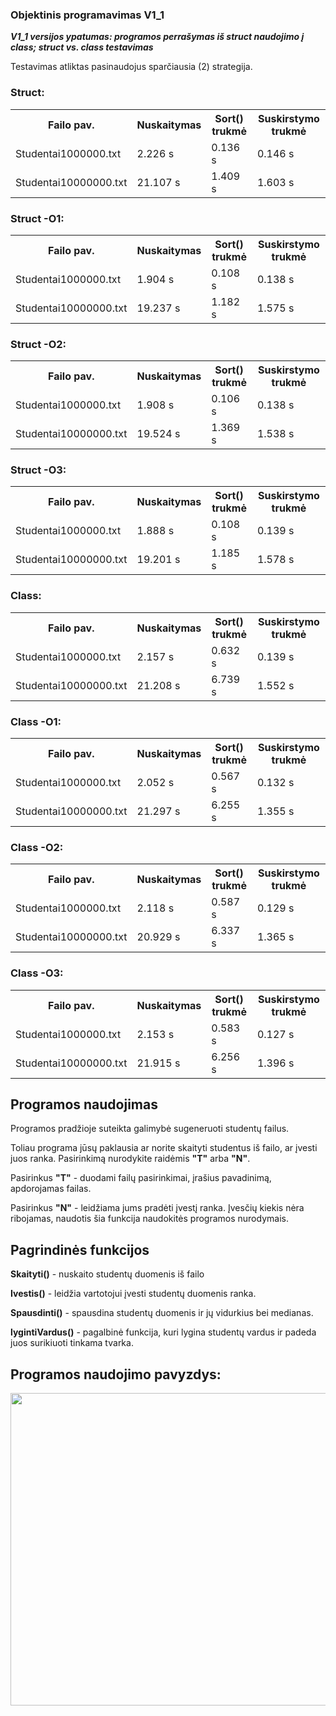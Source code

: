<h3>Objektinis programavimas V1_1</h3>
<p><b><i>V1_1 versijos ypatumas: programos perrašymas iš struct naudojimo į class; struct vs. class testavimas</i></b></p>
<p>Testavimas atliktas pasinaudojus sparčiausia (2) strategija.</p>
<h3>Struct:</h3>
<table>
    <tr>
        <th>Failo pav.</th>
        <th>Nuskaitymas</th>
        <th>Sort() trukmė</th>
        <th>Suskirstymo trukmė</th>
    </tr>
    <tr>
        <td>Studentai1000000.txt</td>
        <td>2.226 s</td>
        <td>0.136 s</td>
        <td>0.146 s</td>
    </tr>
    <tr>
        <td>Studentai10000000.txt</td>
        <td>21.107 s</td> 
        <td>1.409 s</td>
        <td>1.603 s</td>
    </tr>
</table>
<h3>Struct -O1:</h3>
<table>
    <tr>
        <th>Failo pav.</th>
        <th>Nuskaitymas</th>
        <th>Sort() trukmė</th>
        <th>Suskirstymo trukmė</th>
    </tr>
    <tr>
        <td>Studentai1000000.txt</td>
        <td>1.904 s</td>
        <td>0.108 s</td>
        <td>0.138 s</td>
    </tr>
    <tr>
        <td>Studentai10000000.txt</td>
        <td>19.237 s</td> 
        <td>1.182 s</td>
        <td>1.575 s</td>
    </tr>
</table>
<h3>Struct -O2:</h3>
<table>
    <tr>
        <th>Failo pav.</th>
        <th>Nuskaitymas</th>
        <th>Sort() trukmė</th>
        <th>Suskirstymo trukmė</th>
    </tr>
    <tr>
        <td>Studentai1000000.txt</td>
        <td>1.908 s</td>
        <td>0.106 s</td>
        <td>0.138 s</td>
    </tr>
    <tr>
        <td>Studentai10000000.txt</td>
        <td>19.524 s</td> 
        <td>1.369 s</td>
        <td>1.538 s</td>
    </tr>
</table>
<h3>Struct -O3:</h3>
<table>
    <tr>
        <th>Failo pav.</th>
        <th>Nuskaitymas</th>
        <th>Sort() trukmė</th>
        <th>Suskirstymo trukmė</th>
    </tr>
    <tr>
        <td>Studentai1000000.txt</td>
        <td>1.888 s</td>
        <td>0.108 s</td>
        <td>0.139 s</td>
    </tr>
    <tr>
        <td>Studentai10000000.txt</td>
        <td>19.201 s</td> 
        <td>1.185 s</td>
        <td>1.578 s</td>
    </tr>
</table>
<h3>Class:</h3>
<table>
    <tr>
        <th>Failo pav.</th>
        <th>Nuskaitymas</th>
        <th>Sort() trukmė</th>
        <th>Suskirstymo trukmė</th>
    </tr>
    <tr>
        <td>Studentai1000000.txt</td>
        <td>2.157 s</td>
        <td>0.632 s</td>
        <td>0.139 s</td>
    </tr>
    <tr>
        <td>Studentai10000000.txt</td>
        <td>21.208 s</td> 
        <td>6.739 s</td>
        <td>1.552 s</td>
    </tr>
</table>
<h3>Class -O1:</h3>
<table>
    <tr>
        <th>Failo pav.</th>
        <th>Nuskaitymas</th>
        <th>Sort() trukmė</th>
        <th>Suskirstymo trukmė</th>
    </tr>
    <tr>
        <td>Studentai1000000.txt</td>
        <td>2.052 s</td>
        <td>0.567 s</td>
        <td>0.132 s</td>
    </tr>
    <tr>
        <td>Studentai10000000.txt</td>
        <td>21.297 s</td> 
        <td>6.255 s</td>
        <td>1.355 s</td>
    </tr>
</table>
<h3>Class -O2:</h3>
<table>
    <tr>
        <th>Failo pav.</th>
        <th>Nuskaitymas</th>
        <th>Sort() trukmė</th>
        <th>Suskirstymo trukmė</th>
    </tr>
    <tr>
        <td>Studentai1000000.txt</td>
        <td>2.118 s</td>
        <td>0.587 s</td>
        <td>0.129 s</td>
    </tr>
    <tr>
        <td>Studentai10000000.txt</td>
        <td>20.929 s</td> 
        <td>6.337 s</td>
        <td>1.365 s</td>
    </tr>
</table>
<h3>Class -O3:</h3>
<table>
    <tr>
        <th>Failo pav.</th>
        <th>Nuskaitymas</th>
        <th>Sort() trukmė</th>
        <th>Suskirstymo trukmė</th>
    </tr>
    <tr>
        <td>Studentai1000000.txt</td>
        <td>2.153 s</td>
        <td>0.583 s</td>
        <td>0.127 s</td>
    </tr>
    <tr>
        <td>Studentai10000000.txt</td>
        <td>21.915 s</td> 
        <td>6.256 s</td>
        <td>1.396 s</td>
    </tr>
</table>
<h2>Programos naudojimas</h2>
    <p>Programos pradžioje suteikta galimybė sugeneruoti studentų failus.</p>
    <p>Toliau programa jūsų paklausia ar norite skaityti studentus iš failo, ar įvesti juos ranka. Pasirinkimą nurodykite raidėmis <b>"T"</b> arba <b>"N"</b>.</p>
    <p>Pasirinkus <b>"T"</b> - duodami failų pasirinkimai, įrašius pavadinimą, apdorojamas failas.</p>
    <p>Pasirinkus <b>"N"</b> - leidžiama jums pradėti įvestį ranka. Įvesčių kiekis nėra ribojamas, naudotis šia funkcija naudokitės programos nurodymais.</p>
<h2>Pagrindinės funkcijos </h2>
    <p><b>Skaityti()</b> - nuskaito studentų duomenis iš failo</p>
    <p><b>Ivestis()</b> - leidžia vartotojui įvesti studentų duomenis ranka.</p>
    <p><b>Spausdinti()</b> - spausdina studentų duomenis ir jų vidurkius bei medianas.</p>
    <p><b>lygintiVardus()</b> - pagalbinė funkcija, kuri lygina studentų vardus ir padeda juos surikiuoti tinkama tvarka.</p>
<h2>Programos naudojimo pavyzdys:</h2>
<img src="https://user-images.githubusercontent.com/116721418/231956298-83a3cdd9-d920-4c71-a0e3-f2fad57bfc14.png" width="900" height="500">
